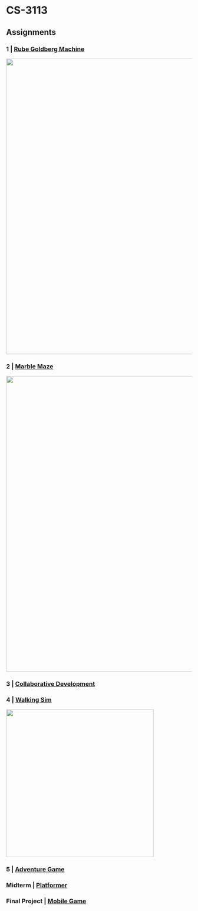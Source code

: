 # CS-3113

## Assignments

### 1 | [Rube Goldberg Machine](/Rube%20Goldberg%20Machine)
[<img src="https://img.itch.zone/aW1nLzEwMDMzMjMwLnBuZw==/original/wKhXI5.png" width=800>](https://nick-dellaquilo.itch.io/rube-goldberg-machine)

### 2 | [Marble Maze](/Marble%20Maze) 
[<img src="https://img.itch.zone/aW1hZ2UvMTcwNTkyNC8xMDA1MDE1Ny5wbmc=/original/3gGHZe.png" width=800>](https://nick-dellaquilo.itch.io/marble-maze)

### 3 | [Collaborative Development](https://github.com/AdityaDheer/Exercise3)

### 4 | [Walking Sim](https://github.com/AdityaDheer/Exercise3)

[<image src="https://user-images.githubusercontent.com/22899761/193355910-207de603-3403-428a-b1db-815f4adb443e.png" width=400>](https://nick-dellaquilo.itch.io/anthology-a-horror-themed-walking-simulator)

### 5 | [Adventure Game](/Adventure%20Game)

### Midterm | [Platformer](/Platformer)

### Final Project | [Mobile Game](/Mobile%20Game)
